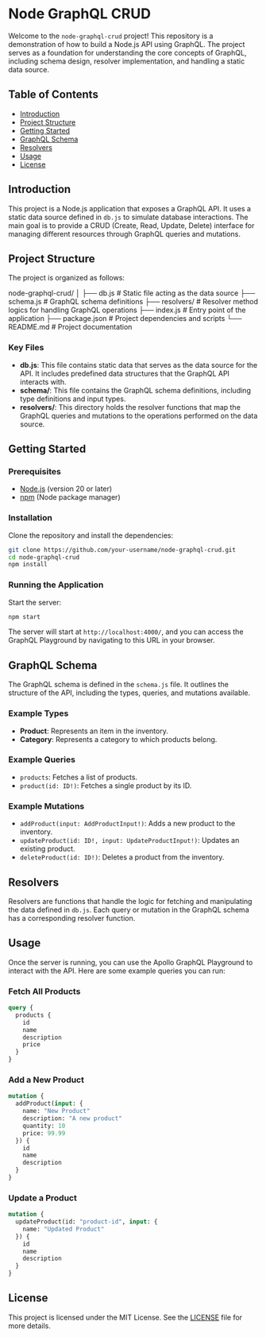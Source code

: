 
# Node GraphQL CRUD

Welcome to the `node-graphql-crud` project! This repository is a demonstration of how to build a Node.js API using GraphQL. The project serves as a foundation for understanding the core concepts of GraphQL, including schema design, resolver implementation, and handling a static data source.

## Table of Contents

- [Introduction](#introduction)
- [Project Structure](#project-structure)
- [Getting Started](#getting-started)
- [GraphQL Schema](#graphql-schema)
- [Resolvers](#resolvers)
- [Usage](#usage)
- [License](#license)

## Introduction

This project is a Node.js application that exposes a GraphQL API. It uses a static data source defined in `db.js` to simulate database interactions. The main goal is to provide a CRUD (Create, Read, Update, Delete) interface for managing different resources through GraphQL queries and mutations.

## Project Structure

The project is organized as follows:

node-graphql-crud/
│
├── db.js               # Static file acting as the data source
├── schema.js             # GraphQL schema definitions
├── resolvers/          # Resolver method logics for handling GraphQL operations
├── index.js            # Entry point of the application
├── package.json        # Project dependencies and scripts
└── README.md           # Project documentation


### Key Files

- **db.js**: This file contains static data that serves as the data source for the API. It includes predefined data structures that the GraphQL API interacts with.
- **schema/**: This file contains the GraphQL schema definitions, including type definitions and input types.
- **resolvers/**: This directory holds the resolver functions that map the GraphQL queries and mutations to the operations performed on the data source.

## Getting Started

### Prerequisites

- [Node.js](https://nodejs.org/) (version 20 or later)
- [npm](https://www.npmjs.com/) (Node package manager)

### Installation

Clone the repository and install the dependencies:

```bash
git clone https://github.com/your-username/node-graphql-crud.git
cd node-graphql-crud
npm install
```

### Running the Application

Start the server:

```bash
npm start
```

The server will start at `http://localhost:4000/`, and you can access the GraphQL Playground by navigating to this URL in your browser.

## GraphQL Schema

The GraphQL schema is defined in the `schema.js` file. It outlines the structure of the API, including the types, queries, and mutations available.

### Example Types

- **Product**: Represents an item in the inventory.
- **Category**: Represents a category to which products belong.

### Example Queries

- `products`: Fetches a list of products.
- `product(id: ID!)`: Fetches a single product by its ID.

### Example Mutations

- `addProduct(input: AddProductInput!)`: Adds a new product to the inventory.
- `updateProduct(id: ID!, input: UpdateProductInput!)`: Updates an existing product.
- `deleteProduct(id: ID!)`: Deletes a product from the inventory.

## Resolvers

Resolvers are functions that handle the logic for fetching and manipulating the data defined in `db.js`. Each query or mutation in the GraphQL schema has a corresponding resolver function.


## Usage

Once the server is running, you can use the Apollo GraphQL Playground to interact with the API. Here are some example queries you can run:

### Fetch All Products

```graphql
query {
  products {
    id
    name
    description
    price
  }
}
```

### Add a New Product

```graphql
mutation {
  addProduct(input: {
    name: "New Product"
    description: "A new product"
    quantity: 10
    price: 99.99
  }) {
    id
    name
    description
  }
}
```

### Update a Product

```graphql
mutation {
  updateProduct(id: "product-id", input: {
    name: "Updated Product"
  }) {
    id
    name
    description
  }
}
```

## License

This project is licensed under the MIT License. See the [LICENSE](LICENSE) file for more details.
